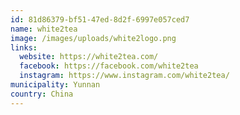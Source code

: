 ```yaml
---
id: 81d86379-bf51-47ed-8d2f-6997e057ced7
name: white2tea
image: /images/uploads/white2logo.png
links:
  website: https://white2tea.com/
  facebook: https://facebook.com/white2tea
  instagram: https://www.instagram.com/white2tea/
municipality: Yunnan
country: China
---
```


